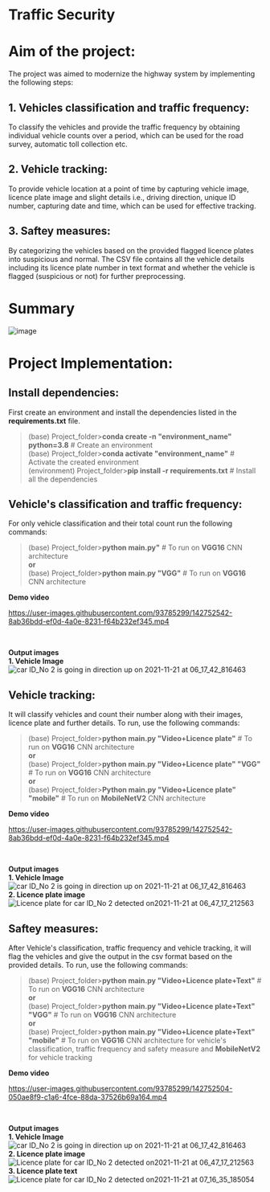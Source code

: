 # Traffic Security

# Aim of the project:
The project was aimed to modernize the highway system by implementing the following steps:
## 1. Vehicles classification and traffic frequency:
To classify the vehicles and provide the traffic frequency by obtaining individual vehicle counts over a period, which can be used for the road survey, automatic toll collection etc.
## 2. Vehicle tracking:
To provide vehicle location at a point of time by capturing vehicle image, licence plate image and slight details i.e., driving direction, unique ID number, capturing date and time, which can be used for effective tracking.
## 3. Saftey measures:
By categorizing the vehicles based on the provided flagged licence plates into suspicious and normal. The CSV file contains all the vehicle details including its licence plate number in text format and whether the vehicle is flagged (suspicious or not) for further preprocessing.

# Summary
![image](https://user-images.githubusercontent.com/93785299/142752574-f2ce83d0-def3-4eac-afd3-203b19624525.png)

# Project Implementation:

## Install dependencies:
First create an environment and install the dependencies listed in the **requirements.txt** file. <br />

>(base) Project_folder>**conda create -n "environment_name" python=3.8** # Create an environment <br />
>(base) Project_folder>**conda activate "environment_name"** # Activate the created environment <br />
>(environment) Project_folder>**pip install -r requirements.txt** # Install all the dependencies <br />

## Vehicle's classification and traffic frequency:
For only vehicle classification and their total count run the following commands:
<br/>
>(base) Project_folder>**python main.py"** # To run on **VGG16** CNN architecture  <br />
**or**<br/>
>(base) Project_folder>**python main.py "VGG"** # To run on **VGG16** CNN architecture  <br />

**Demo video**

https://user-images.githubusercontent.com/93785299/142752542-8ab36bdd-ef0d-4a0e-8231-f64b232ef345.mp4

<br />

**Output images**
 <br />
**1. Vehicle Image**
<br/>
![car ID_No 2 is going in direction up on 2021-11-21 at 06_17_42_816463](https://user-images.githubusercontent.com/93785299/142752869-49aa7d68-78c7-409f-bc47-cc17c0113d4b.png)
<br />


## Vehicle tracking:
It will classify vehicles and count their number along with their images, licence plate and further details. To run, use the following commands:
<br/>
>(base) Project_folder>**python main.py "Video+Licence plate"** # To run on **VGG16** CNN architecture  <br />
**or**<br/>
>(base) Project_folder>**python main.py "Video+Licence plate" "VGG"** # To run on **VGG16** CNN architecture  <br />
**or**<br/>
>(base) Project_folder>**Python main.py "Video+Licence plate" "mobile"** # To run on **MobileNetV2** CNN architecture  <br />

**Demo video**

https://user-images.githubusercontent.com/93785299/142752542-8ab36bdd-ef0d-4a0e-8231-f64b232ef345.mp4

<br />

**Output images**
 <br />
**1. Vehicle Image**
<br/>
![car ID_No 2 is going in direction up on 2021-11-21 at 06_17_42_816463](https://user-images.githubusercontent.com/93785299/142752869-49aa7d68-78c7-409f-bc47-cc17c0113d4b.png)
<br />
**2. Licence plate image**
<br/>
![Licence plate for car ID_No 2 detected on2021-11-21 at 06_47_17_212563](https://user-images.githubusercontent.com/93785299/142752907-2a6d3f4a-4e5b-4608-8531-5890ee8ca799.png)
<br />

## Saftey measures:
After Vehicle's classification, traffic frequency and vehicle tracking, it will flag the vehicles and give the output in the csv format based on the provided details. To run, use the following commands:

>(base) Project_folder>**python main.py "Video+Licence plate+Text"** # To run on **VGG16** CNN architecture  <br />
**or**<br/>
>(base) Project_folder>**python main.py "Video+Licence plate+Text" "VGG"** # To run on **VGG16** CNN architecture  <br />
**or**<br/>
>(base) Project_folder>**python main.py "Video+Licence plate+Text" "mobile"** # To run on **VGG16** CNN architecture for vehicle's classification, traffic frequency and safety measure and **MobileNetV2** for vehicle tracking <br />

**Demo video**

https://user-images.githubusercontent.com/93785299/142752504-050ae8f9-c1a6-4fce-88da-37526b69a164.mp4

<br />

**Output images**
 <br />
**1. Vehicle Image**
<br/>
![car ID_No 2 is going in direction up on 2021-11-21 at 06_17_42_816463](https://user-images.githubusercontent.com/93785299/142752869-49aa7d68-78c7-409f-bc47-cc17c0113d4b.png)
<br />
**2. Licence plate image**
<br/>
![Licence plate for car ID_No 2 detected on2021-11-21 at 06_47_17_212563](https://user-images.githubusercontent.com/93785299/142752907-2a6d3f4a-4e5b-4608-8531-5890ee8ca799.png)
<br />
**3. Licence plate text**
<br/>
![Licence plate for car ID_No 2 detected on2021-11-21 at 07_16_35_185054](https://user-images.githubusercontent.com/93785299/142753307-c900ab54-ed3f-4843-a2e4-463987fd1636.png)

<br />
